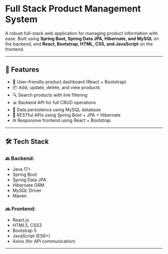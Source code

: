 # Full Stack Product Management System

A robust full-stack web application for managing product information with ease. Built using **Spring Boot, Spring Data JPA, Hibernate, and MySQL** on the backend, and **React, Bootstrap, HTML, CSS, and JavaScript** on the frontend.

---

## 🚀 Features

- 🔐 User-friendly product dashboard (React + Bootstrap)
- 📦 Add, update, delete, and view products
- 🔍 Search products with live filtering
- 📊 Backend API for full CRUD operations
- 💾 Data persistence using MySQL database
- 📡 RESTful APIs using Spring Boot + JPA + Hibernate
- 🌐 Responsive frontend using React + Bootstrap

---

## 🛠️ Tech Stack

### 🔙 Backend:
- Java 17+
- Spring Boot
- Spring Data JPA
- Hibernate ORM
- MySQL Driver
- Maven

### 🔜 Frontend:
- React.js
- HTML5, CSS3
- Bootstrap 5
- JavaScript (ES6+)
- Axios (for API communication)

---
